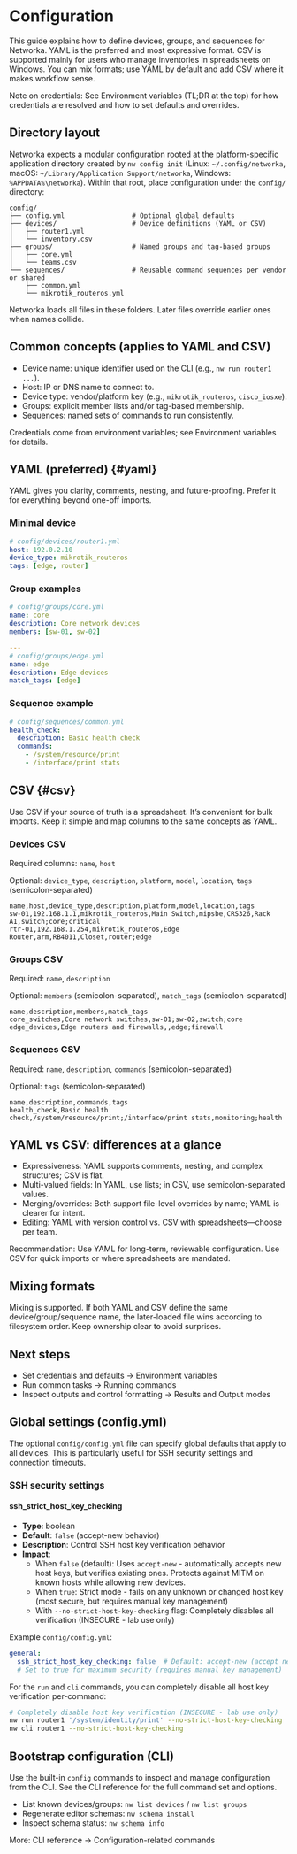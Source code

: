 # Configuration

This guide explains how to define devices, groups, and sequences for Networka. YAML is the preferred and most expressive format. CSV is supported mainly for users who manage inventories in spreadsheets on Windows. You can mix formats; use YAML by default and add CSV where it makes workflow sense.

Note on credentials: See Environment variables (TL;DR at the top) for how credentials are resolved and how to set defaults and overrides.

## Directory layout

Networka expects a modular configuration rooted at the platform-specific application directory created by `nw config init` (Linux: `~/.config/networka`, macOS: `~/Library/Application Support/networka`, Windows: `%APPDATA%\networka`). Within that root, place configuration under the `config/` directory:

```text
config/
├── config.yml                 # Optional global defaults
├── devices/                   # Device definitions (YAML or CSV)
│   ├── router1.yml
│   └── inventory.csv
├── groups/                    # Named groups and tag-based groups
│   ├── core.yml
│   └── teams.csv
└── sequences/                 # Reusable command sequences per vendor or shared
    ├── common.yml
    └── mikrotik_routeros.yml
```

Networka loads all files in these folders. Later files override earlier ones when names collide.

## Common concepts (applies to YAML and CSV)

- Device name: unique identifier used on the CLI (e.g., `nw run router1 ...`).
- Host: IP or DNS name to connect to.
- Device type: vendor/platform key (e.g., `mikrotik_routeros`, `cisco_iosxe`).
- Groups: explicit member lists and/or tag-based membership.
- Sequences: named sets of commands to run consistently.

Credentials come from environment variables; see Environment variables for details.

## YAML (preferred) {#yaml}

YAML gives you clarity, comments, nesting, and future-proofing. Prefer it for everything beyond one-off imports.

### Minimal device

```yaml
# config/devices/router1.yml
host: 192.0.2.10
device_type: mikrotik_routeros
tags: [edge, router]
```

### Group examples

```yaml
# config/groups/core.yml
name: core
description: Core network devices
members: [sw-01, sw-02]

---
# config/groups/edge.yml
name: edge
description: Edge devices
match_tags: [edge]
```

### Sequence example

```yaml
# config/sequences/common.yml
health_check:
  description: Basic health check
  commands:
    - /system/resource/print
    - /interface/print stats
```

## CSV {#csv}

Use CSV if your source of truth is a spreadsheet. It’s convenient for bulk imports. Keep it simple and map columns to the same concepts as YAML.

### Devices CSV

Required columns: `name`, `host`

Optional: `device_type`, `description`, `platform`, `model`, `location`, `tags` (semicolon-separated)

```csv
name,host,device_type,description,platform,model,location,tags
sw-01,192.168.1.1,mikrotik_routeros,Main Switch,mipsbe,CRS326,Rack A1,switch;core;critical
rtr-01,192.168.1.254,mikrotik_routeros,Edge Router,arm,RB4011,Closet,router;edge
```

### Groups CSV

Required: `name`, `description`

Optional: `members` (semicolon-separated), `match_tags` (semicolon-separated)

```csv
name,description,members,match_tags
core_switches,Core network switches,sw-01;sw-02,switch;core
edge_devices,Edge routers and firewalls,,edge;firewall
```

### Sequences CSV

Required: `name`, `description`, `commands` (semicolon-separated)

Optional: `tags` (semicolon-separated)

```csv
name,description,commands,tags
health_check,Basic health check,/system/resource/print;/interface/print stats,monitoring;health
```

## YAML vs CSV: differences at a glance

- Expressiveness: YAML supports comments, nesting, and complex structures; CSV is flat.
- Multi-valued fields: In YAML, use lists; in CSV, use semicolon-separated values.
- Merging/overrides: Both support file-level overrides by name; YAML is clearer for intent.
- Editing: YAML with version control vs. CSV with spreadsheets—choose per team.

Recommendation: Use YAML for long-term, reviewable configuration. Use CSV for quick imports or where spreadsheets are mandated.

## Mixing formats

Mixing is supported. If both YAML and CSV define the same device/group/sequence name, the later-loaded file wins according to filesystem order. Keep ownership clear to avoid surprises.

## Next steps

- Set credentials and defaults → Environment variables
- Run common tasks → Running commands
- Inspect outputs and control formatting → Results and Output modes

## Global settings (config.yml)

The optional `config/config.yml` file can specify global defaults that apply to all devices. This is particularly useful for SSH security settings and connection timeouts.

### SSH security settings

#### ssh_strict_host_key_checking

- **Type**: boolean
- **Default**: `false` (accept-new behavior)
- **Description**: Control SSH host key verification behavior
- **Impact**:
  - When `false` (default): Uses `accept-new` - automatically accepts new host keys, but verifies existing ones. Protects against MITM on known hosts while allowing new devices.
  - When `true`: Strict mode - fails on any unknown or changed host key (most secure, but requires manual key management)
  - With `--no-strict-host-key-checking` flag: Completely disables all verification (INSECURE - lab use only)

Example `config/config.yml`:

```yaml
general:
  ssh_strict_host_key_checking: false  # Default: accept-new (accept new, verify existing)
  # Set to true for maximum security (requires manual key management)
```

For the `run` and `cli` commands, you can completely disable all host key verification per-command:

```bash
# Completely disable host key verification (INSECURE - lab use only)
nw run router1 '/system/identity/print' --no-strict-host-key-checking
nw cli router1 --no-strict-host-key-checking
```

## Bootstrap configuration (CLI)

Use the built-in `config` commands to inspect and manage configuration from the CLI. See the CLI reference for the full command set and options.

- List known devices/groups: `nw list devices` / `nw list groups`
- Regenerate editor schemas: `nw schema install`
- Inspect schema status: `nw schema info`

More: CLI reference → Configuration-related commands
